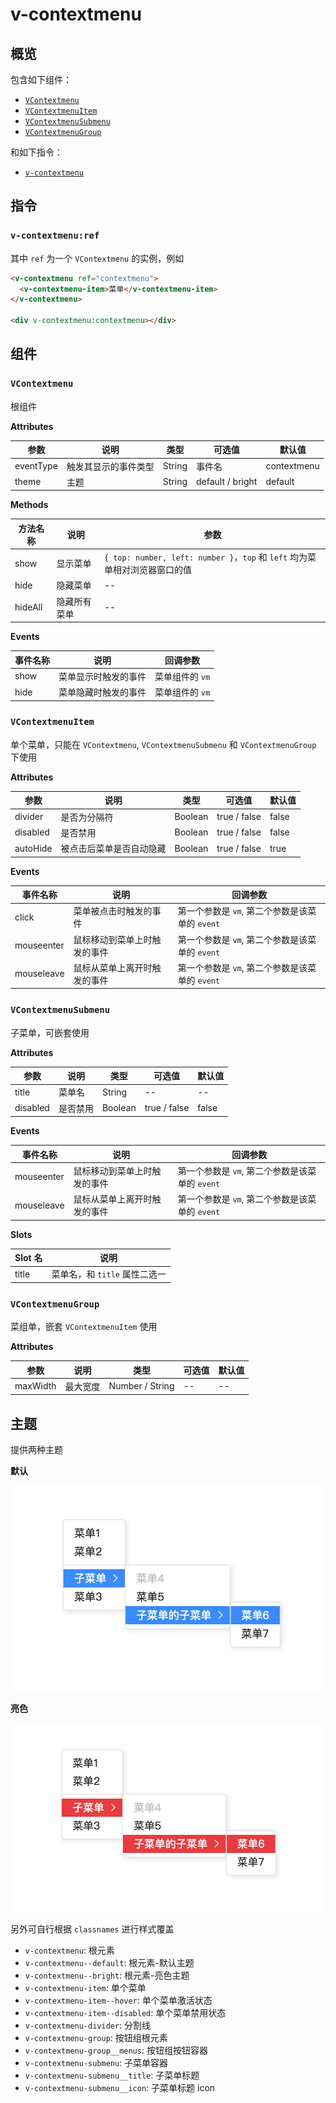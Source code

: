 # v-contextmenu

## 概览

包含如下组件：

- [`VContextmenu`](#vcontextmenu)
- [`VContextmenuItem`](#vcontextmenuitem)
- [`VContextmenuSubmenu`](#vcontextmenusubmenu)
- [`VContextmenuGroup`](#vcontextmenugroup)

和如下指令：

- [`v-contextmenu`](#v-contextmenuref)

## 指令

### `v-contextmenu:ref`

其中 `ref` 为一个 `VContextmenu` 的实例，例如

```html
<v-contextmenu ref="contextmenu">
  <v-contextmenu-item>菜单</v-contextmenu-item>
</v-contextmenu>

<div v-contextmenu:contextmenu></div>
```

## 组件

### `VContextmenu`

根组件

**Attributes**

| 参数        | 说明              | 类型    | 可选值 | 默认值      |
| ---------- | ----------------- | ------ | ----- | ---------- |
| eventType  | 触发其显示的事件类型 | String | 事件名 | contextmenu |
| theme      | 主题              | String | default / bright | default |

**Methods**

| 方法名称  | 说明         | 参数     |
| -------- | ----------- | ----------- |
| show     | 显示菜单     | `{ top: number, left: number }`，`top` 和 `left` 均为菜单相对浏览器窗口的值 |
| hide     | 隐藏菜单     | -- |
| hideAll  | 隐藏所有菜单  | -- |

**Events**

| 事件名称  | 说明               | 回调参数     |
| -------- | ----------------- | ----------- |
| show     | 菜单显示时触发的事件 | 菜单组件的 `vm` |
| hide     | 菜单隐藏时触发的事件 | 菜单组件的 `vm` |

### `VContextmenuItem`

单个菜单，只能在 `VContextmenu`, `VContextmenuSubmenu` 和 `VContextmenuGroup` 下使用

**Attributes**

| 参数      | 说明        | 类型    | 可选值        | 默认值 |
| ---------| ---------- | ------- | ------------ | ----- |
| divider  | 是否为分隔符 | Boolean | true / false | false |
| disabled | 是否禁用    | Boolean | true / false | false |
| autoHide | 被点击后菜单是否自动隐藏 | Boolean | true / false | true |

**Events**

| 事件名称    | 说明                     | 回调参数     |
| ---------- | ----------------------- | ----------- |
| click      | 菜单被点击时触发的事件      | 第一个参数是 `vm`, 第二个参数是该菜单的 `event` |
| mouseenter | 鼠标移动到菜单上时触发的事件 | 第一个参数是 `vm`, 第二个参数是该菜单的 `event` |
| mouseleave | 鼠标从菜单上离开时触发的事件 | 第一个参数是 `vm`, 第二个参数是该菜单的 `event` |

### `VContextmenuSubmenu`

子菜单，可嵌套使用

**Attributes**

| 参数      | 说明     | 类型    | 可选值   | 默认值 |
| -------- | -------- | ------ | ------- | ----- |
| title    | 菜单名    | String | --      | --    |
| disabled | 是否禁用  | Boolean | true / false | false |

**Events**

| 事件名称    | 说明                     | 回调参数     |
| ---------- | ----------------------- | ----------- |
| mouseenter | 鼠标移动到菜单上时触发的事件 | 第一个参数是 `vm`, 第二个参数是该菜单的 `event` |
| mouseleave | 鼠标从菜单上离开时触发的事件 | 第一个参数是 `vm`, 第二个参数是该菜单的 `event` |

**Slots**

| Slot 名  | 说明                |
| -------- | ------------------ |
| title    | 菜单名，和 `title` 属性二选一 |

### `VContextmenuGroup`

菜组单，嵌套 `VContextmenuItem` 使用

**Attributes**

| 参数      | 说明     | 类型             | 可选值   | 默认值 |
| -------- | -------- | --------------- | ------- | ----- |
| maxWidth | 最大宽度  | Number / String | --      | --    |

## 主题

提供两种主题

**默认**

![default](./images/default.jpg)

**亮色**

![bright](./images/bright.jpg)

另外可自行根据 `classnames` 进行样式覆盖

- `v-contextmenu`: 根元素
- `v-contextmenu--default`: 根元素-默认主题
- `v-contextmenu--bright`: 根元素-亮色主题
- `v-contextmenu-item`: 单个菜单
- `v-contextmenu-item--hover`: 单个菜单激活状态
- `v-contextmenu-item--disabled`: 单个菜单禁用状态
- `v-contextmenu-divider`: 分割线
- `v-contextmenu-group`: 按钮组根元素
- `v-contextmenu-group__menus`: 按钮组按钮容器
- `v-contextmenu-submenu`: 子菜单容器
- `v-contextmenu-submenu__title`: 子菜单标题
- `v-contextmenu-submenu__icon`: 子菜单标题 icon
